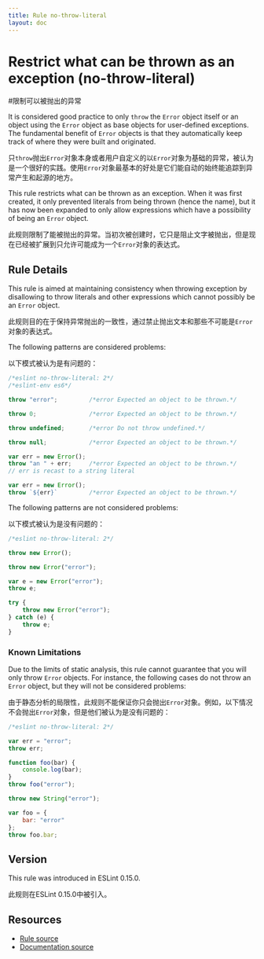 ```yaml
---
title: Rule no-throw-literal
layout: doc
---
```

<!-- Note: No pull requests accepted for this file. See README.md in the root directory for details. -->
# Restrict what can be thrown as an exception (no-throw-literal)
#限制可以被抛出的异常

It is considered good practice to only `throw` the `Error` object itself or an object using the `Error` object as base objects for user-defined exceptions.
The fundamental benefit of `Error` objects is that they automatically keep track of where they were built and originated.

只`throw`抛出`Error`对象本身或者用户自定义的以`Error`对象为基础的异常，被认为是一个很好的实践。使用`Error`对象最基本的好处是它们能自动的始终能追踪到异常产生和起源的地方。

This rule restricts what can be thrown as an exception.  When it was first created, it only prevented literals from being thrown (hence the name), but it has now been expanded to only allow expressions which have a possibility of being an `Error` object.

此规则限制了能被抛出的异常。当初次被创建时，它只是阻止文字被抛出，但是现在已经被扩展到只允许可能成为一个`Error`对象的表达式。

## Rule Details

This rule is aimed at maintaining consistency when throwing exception by disallowing to throw literals and other expressions which cannot possibly be an `Error` object.

此规则目的在于保持异常抛出的一致性，通过禁止抛出文本和那些不可能是`Error`对象的表达式。

The following patterns are considered problems:

以下模式被认为是有问题的：

```js
/*eslint no-throw-literal: 2*/
/*eslint-env es6*/

throw "error";         /*error Expected an object to be thrown.*/

throw 0;               /*error Expected an object to be thrown.*/

throw undefined;       /*error Do not throw undefined.*/

throw null;            /*error Expected an object to be thrown.*/

var err = new Error();
throw "an " + err;     /*error Expected an object to be thrown.*/
// err is recast to a string literal

var err = new Error();
throw `${err}`         /*error Expected an object to be thrown.*/

```

The following patterns are not considered problems:

以下模式被认为是没有问题的：

```js
/*eslint no-throw-literal: 2*/

throw new Error();

throw new Error("error");

var e = new Error("error");
throw e;

try {
    throw new Error("error");
} catch (e) {
    throw e;
}
```

### Known Limitations

Due to the limits of static analysis, this rule cannot guarantee that you will only throw `Error` objects.  For instance, the following cases do not throw an `Error` object, but they will not be considered problems:

由于静态分析的局限性，此规则不能保证你只会抛出`Error`对象。例如，以下情况不会抛出`Error`对象，但是他们被认为是没有问题的：

```js
/*eslint no-throw-literal: 2*/

var err = "error";
throw err;

function foo(bar) {
    console.log(bar);
}
throw foo("error");

throw new String("error");

var foo = {
    bar: "error"
};
throw foo.bar;
```

## Version

This rule was introduced in ESLint 0.15.0.

此规则在ESLint 0.15.0中被引入。

## Resources

* [Rule source](https://github.com/eslint/eslint/tree/master/lib/rules/no-throw-literal.js)
* [Documentation source](https://github.com/eslint/eslint/tree/master/docs/rules/no-throw-literal.md)
